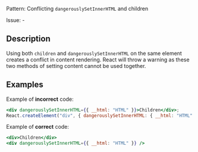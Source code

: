 Pattern: Conflicting `dangerouslySetInnerHTML` and children

Issue: -

## Description

Using both `children` and `dangerouslySetInnerHTML` on the same element creates a conflict in content rendering. React will throw a warning as these two methods of setting content cannot be used together.

## Examples

Example of **incorrect** code:
```jsx
<div dangerouslySetInnerHTML={{ __html: "HTML" }}>Children</div>;
React.createElement("div", { dangerouslySetInnerHTML: { __html: "HTML" } }, "Children");
```

Example of **correct** code:
```jsx
<div>Children</div>
<div dangerouslySetInnerHTML={{ __html: "HTML" }} />
```
